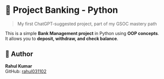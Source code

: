 # 🏦 Project Banking - Python

> My first ChatGPT-suggested project, part of my GSOC mastery path

This is a simple **Bank Management project** in Python using **OOP concepts**.
It allows you to **deposit, withdraw, and check balance**.
## 👤 Author
**Rahul Kumar**  
GitHub: [rahul031102](https://github.com/rahul031102)
